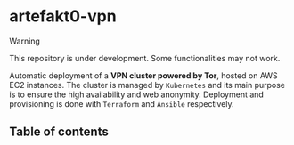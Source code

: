 # artefakt0-vpn

>[!WARNING]
> This repository is under development. Some functionalities may not work.

Automatic deployment of a **VPN cluster powered by Tor**, hosted on AWS EC2 instances. The cluster is managed by `Kubernetes` and its main purpose 
is to ensure the high availability and web anonymity. Deployment and provisioning is done with `Terraform` and `Ansible` respectively.

## Table of contents